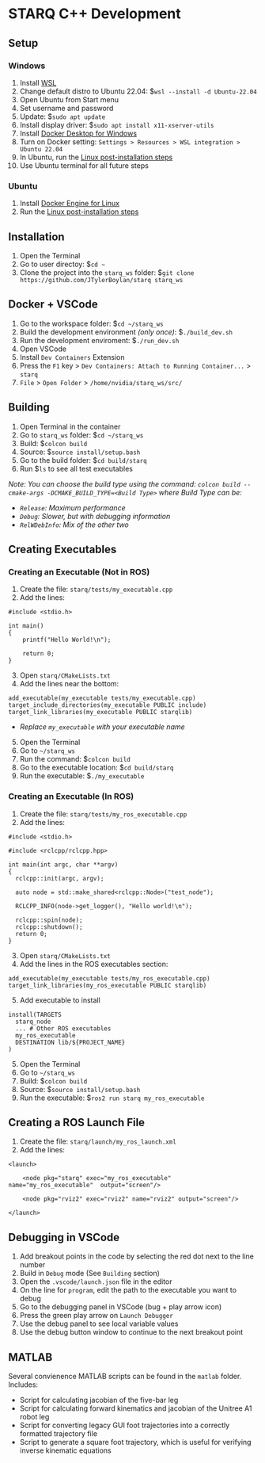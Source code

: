 # STARQ C++ Development

## Setup
### Windows
1. Install [WSL](https://learn.microsoft.com/en-us/windows/wsl/install)
2. Change default distro to Ubuntu 22.04: $`wsl --install -d Ubuntu-22.04`
3. Open Ubuntu from Start menu
4. Set username and password
4. Update: $`sudo apt update`
5. Install display driver: $`sudo apt install x11-xserver-utils`
6. Install [Docker Desktop for Windows]((https://docs.docker.com/desktop/install/windows-install/))
7. Turn on Docker setting: `Settings > Resources > WSL integration > Ubuntu 22.04`
8. In Ubuntu, run the [Linux post-installation steps](https://docs.docker.com/engine/install/linux-postinstall/#manage-docker-as-a-non-root-user)
9. Use Ubuntu terminal for all future steps

### Ubuntu
1. Install [Docker Engine for Linux](https://docs.docker.com/engine/install/ubuntu/#install-using-the-repository)
2. Run the [Linux post-installation steps](https://docs.docker.com/engine/install/linux-postinstall/#manage-docker-as-a-non-root-user)

## Installation
1. Open the Terminal
2. Go to user directoy: $`cd ~`
3. Clone the project into the `starq_ws` folder: $`git clone https://github.com/JTylerBoylan/starq starq_ws`

## Docker + VSCode
1. Go to the workspace folder: $`cd ~/starq_ws`
2. Build the development environment *(only once)*: $`./build_dev.sh`
3. Run the development enviroment: $`./run_dev.sh`
4. Open VSCode
5. Install `Dev Containers` Extension
5. Press the `F1` key > `Dev Containers: Attach to Running Container...` > `starq`
6. `File` > `Open Folder` > `/home/nvidia/starq_ws/src/`

## Building
1. Open Terminal in the container
2. Go to `starq_ws` folder: $`cd ~/starq_ws`
3. Build: $`colcon build`
4. Source: $`source install/setup.bash`
4. Go to the build folder: $`cd build/starq`
5. Run $`ls` to see all test executables

*Note: You can choose the build type using the command: `colcon build --cmake-args -DCMAKE_BUILD_TYPE=<Build Type>` where Build Type can be:*
  - *`Release`: Maximum performance*
  - *`Debug`: Slower, but with debugging information*
  - *`RelWDebInfo`: Mix of the other two*

## Creating Executables

### Creating an Executable (Not in ROS)
1. Create the file: `starq/tests/my_executable.cpp`
2. Add the lines:
```
#include <stdio.h>

int main()
{
    printf("Hello World!\n");

    return 0;
}
```
3. Open `starq/CMakeLists.txt`
4. Add the lines near the bottom:
```
add_executable(my_executable tests/my_executable.cpp)
target_include_directories(my_executable PUBLIC include)
target_link_libraries(my_executable PUBLIC starqlib)
```
- *Replace `my_executable` with your executable name*
5. Open the Terminal
6. Go to `~/starq_ws`
7. Run the command: $`colcon build`
8. Go to the executable location: $`cd build/starq`
9. Run the executable: $`./my_executable`

### Creating an Executable (In ROS)
1. Create the file: `starq/tests/my_ros_executable.cpp`
2. Add the lines:
```
#include <stdio.h>

#include <rclcpp/rclcpp.hpp>

int main(int argc, char **argv)
{
  rclcpp::init(argc, argv);
  
  auto node = std::make_shared<rclcpp::Node>("test_node");

  RCLCPP_INFO(node->get_logger(), "Hello world!\n");

  rclcpp::spin(node);
  rclcpp::shutdown();
  return 0;
}
```
3. Open `starq/CMakeLists.txt`
4. Add the lines in the ROS executables section:
```
add_executable(my_executable tests/my_ros_executable.cpp)
target_link_libraries(my_ros_executable PUBLIC starqlib)
```
5. Add executable to install
```
install(TARGETS 
  starq_node
  ... # Other ROS executables
  my_ros_executable
  DESTINATION lib/${PROJECT_NAME}
)
```
5. Open the Terminal
6. Go to `~/starq_ws`
7. Build: $`colcon build`
8. Source: $`source install/setup.bash`
9. Run the executable: $`ros2 run starq my_ros_executable`

## Creating a ROS Launch File
1. Create the file: `starq/launch/my_ros_launch.xml`
2. Add the lines:
```
<launch>

    <node pkg="starq" exec="my_ros_executable" name="my_ros_executable"  output="screen"/>

    <node pkg="rviz2" exec="rviz2" name="rviz2" output="screen"/>

</launch>
```

## Debugging in VSCode
1. Add breakout points in the code by selecting the red dot next to the line number
2. Build in `Debug` mode (See `Building` section)
3. Open the `.vscode/launch.json` file in the editor
4. On the line for `program`, edit the path to the executable you want to debug
5. Go to the debugging panel in VSCode (bug + play arrow icon)
6. Press the green play arrow on `Launch Debugger`
7. Use the debug panel to see local variable values
8. Use the debug button window to continue to the next breakout point

## MATLAB

Several convienence MATLAB scripts can be found in the `matlab` folder. Includes:
- Script for calculating jacobian of the five-bar leg
- Script for calculating forward kinematics and jacobian of the Unitree A1 robot leg
- Script for converting legacy GUI foot trajectories into a correctly formatted trajectory file
- Script to generate a square foot trajectory, which is useful for verifying inverse kinematic equations